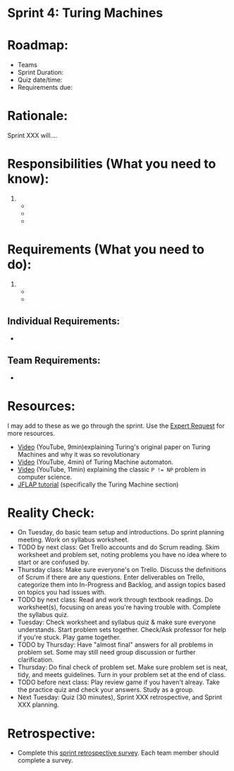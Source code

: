 # Sprint 4: Turing Machines

# Roadmap:
* Teams
* Sprint Duration: 
* Quiz date/time: 
* Requirements due: 

# Rationale: 
Sprint XXX will.... 

# Responsibilities (What you need to know):
1. 
   * 
   * 
   *  

# Requirements (What you need to do):
1.
   *
   *

## Individual Requirements:
   *

## Team Requirements:
   * 
   
# Resources:  
I may add to these as we go through the sprint.  Use the [Expert Request](https://rollins.co1.qualtrics.com/jfe/form/SV_0jNfbBpN1clDJfn?course=mat310s20&sprint=4) for more resources. 
   * [Video](https://www.youtube.com/watch?v=-ZS_zFg4w5k) (YouTube, 9min)explaining Turing's original paper on Turing Machines and why it was so revolutionary
   * [Video](https://www.youtube.com/watch?v=gJQTFhkhwPA) (YouTube, 4min) of Turing Machine automaton.
   * [Video](https://www.youtube.com/watch?v=u2DLlNQiPB4) (YouTube, 11min) explaining the classic `P != NP` problem in computer science.
   * [JFLAP tutorial](http://www.jflap.org/tutorial/) (specifically the Turing Machine section)
   
   
   
# Reality Check:
  * On Tuesday, do basic team setup and introductions.  Do sprint planning meeting.  Work on syllabus worksheet.
  * TODO by next class:  Get Trello accounts and do Scrum reading. Skim worksheet and problem set, noting problems you have no idea where to start or are confused by.
  * Thursday class: Make sure everyone's on Trello.  Discuss the definitions of Scrum if there are any questions. Enter deliverables on Trello, categorize them into In-Progress and Backlog, and assign topics based on topics you had issues with.
  * TODO by next class: Read and work through textbook readings.  Do worksheet(s), focusing on areas you're having trouble with.  Complete the syllabus quiz.
  * Tuesday: Check worksheet and syllabus quiz & make sure everyone understands. Start problem sets together. Check/Ask professor for help if you're stuck.  Play game together.
  * TODO by Thursday: Have "almost final" answers for all problems in problem set.  Some may still need group discussion or further clarification.
  * Thursday: Do final check of problem set.  Make sure problem set is neat, tidy, and meets guidelines.  Turn in your problem set at the end of class.
  * TODO before next class: Play review game if you haven't alreay. Take the practice quiz and check your answers.  Study as a group.  
  * Next Tuesday: Quiz (30 minutes), Sprint XXX retrospective, and Sprint XXX planning.

# Retrospective:
  * Complete this [sprint retrospective survey](https://rollins.co1.qualtrics.com/jfe/form/SV_3rAIzhpHFYbIixf?course=mat310s20&sprint=4).  Each team member should complete a survey.
